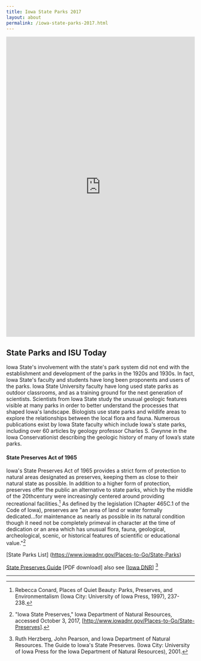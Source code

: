 ```yaml
---
title: Iowa State Parks 2017
layout: about
permalink: /iowa-state-parks-2017.html
---
```


<html>
<body>
<!-- Your script tags should be placed before the closing body tag. -->
<link rel="stylesheet" href="https://cdn.knightlab.com/libs/storymapjs/latest/css/storymap.css">
<script type="text/javascript" src="https://cdn.knightlab.com/libs/storymapjs/latest/js/storymap-min.js"></script>

<script>
// storymap_data can be an URL or a Javascript object
var storymap_data = var storymap_data = '/static/demo/demo.json';

// certain settings must be passed within a separate options object
// var storymap_options = {};

// var storymap = new KLStoryMap.StoryMap('mapdiv', storymap_data, storymap_options);
// window.onresize = function(event) {
//    storymap.updateDisplay(); // this isn't automatic
// }
</script>
<iframe src="https://uploads.knightlab.com/storymapjs/85c4cee1f88355a2af7ddd934ef5ee15/iowa-state-parks-2017/index.html" frameborder="0" width="100%" height="800" flush-top="0" padding-top="0"></iframe>
</body>
</html>


## State Parks and ISU Today
Iowa State's involvement with the state's park system did not end with the establishment and development of the parks in the 1920s and 1930s. In fact, Iowa State's faculty and students have long been proponents and users of the parks. Iowa State University faculty have long used state parks as outdoor classrooms, and as a training ground for the next generation of scientists. Scientists from Iowa State study the unusual geologic features visible at many parks in order to better understand the processes that shaped Iowa's landscape. Biologists use state parks and wildlife areas to explore the relationships between the local flora and fauna. Numerous publications exist by Iowa State faculty which include Iowa's state parks, including over 60 articles by geology professor Charles S. Gwynne in the Iowa Conservationist describing the geologic history of many of Iowa’s state parks.

 

#### State Preserves Act of 1965
Iowa's State Preserves Act of 1965 provides a strict form of protection to natural areas designated as preserves, keeping them as close to their natural state as possible. In addition to a higher form of protection, preserves offer the public an alternative to state parks, which by the middle of the 20thcentury were increasingly centered around providing recreational facilities.[^1] As defined by the legislation (Chapter 465C.1 of the Code of Iowa), preserves are "an area of land or water formally dedicated...for maintenance as nearly as possible in its natural condition though it need not be completely primeval in character at the time of dedication or an area which has unusual flora, fauna, geological, archeological, scenic, or historical features of scientific or educational value."[^2]

[State Parks List] (https://www.iowadnr.gov/Places-to-Go/State-Parks)

[State Preserves Guide](http://www.iowadnr.gov/portals/idnr/uploads/preserves/preservesguide.pdf?amp;tabid=944) [PDF download] also see [[Iowa DNR](http://www.iowadnr.gov/Places-to-Go/State-Preserves)] [^3]



***
[^1]:  Rebecca Conard, Places of Quiet Beauty: Parks, Preserves, and Environmentalism (Iowa City: University of Iowa Press, 1997), 237-238.

[^2]:  "Iowa State Preserves," Iowa Department of Natural Resources, accessed October 3, 2017, [http://www.iowadnr.gov/Places-to-Go/State-Preserves].

[^3]:  Ruth Herzberg, John Pearson, and Iowa Department of Natural Resources. The Guide to Iowa's State Preserves. (Iowa City: University of Iowa Press for the Iowa Department of Natural Resources), 2001.
